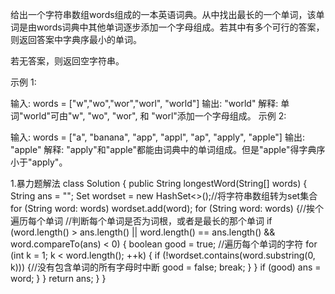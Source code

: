 给出一个字符串数组words组成的一本英语词典。从中找出最长的一个单词，该单词是由words词典中其他单词逐步添加一个字母组成。若其中有多个可行的答案，则返回答案中字典序最小的单词。

若无答案，则返回空字符串。

示例 1:

输入: 
words = ["w","wo","wor","worl", "world"]
输出: "world"
解释: 
单词"world"可由"w", "wo", "wor", 和 "worl"添加一个字母组成。
示例 2:

输入: 
words = ["a", "banana", "app", "appl", "ap", "apply", "apple"]
输出: "apple"
解释: 
"apply"和"apple"都能由词典中的单词组成。但是"apple"得字典序小于"apply"。


1.暴力题解法
class Solution {
    public String longestWord(String[] words) {
        String ans = "";
        Set<String> wordset = new HashSet<>();//将字符串数组转为set集合
        for (String word: words)
            wordset.add(word);
        for (String word: words) {//挨个遍历每个单词
            //判断每个单词是否为词根，或者是最长的那个单词
            if (word.length() > ans.length() ||
                    word.length() == ans.length() && word.compareTo(ans) < 0) {
                boolean good = true;
                //遍历每个单词的字符
                for (int k = 1; k < word.length(); ++k) {
                    if (!wordset.contains(word.substring(0, k))) {//没有包含单词的所有字母时中断
                        good = false;
                        break;
                    }
                }
                if (good) ans = word;
            }
        }
        return ans;
    }
}
